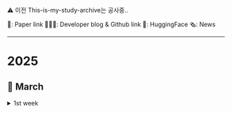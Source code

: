⚠️ 이전 This-is-my-study-archive는 공사중..

📜: Paper link 🧑🏻‍💻: Developer blog & Github link 🤗: HuggingFace 🗞️: News

---
# 2025
## 🌱 March
<details>
    <summary>1st week</summary>
    
- 🤗 [kakaocorp] [kanana-nano-2.1b-instruct](https://huggingface.co/kakaocorp/kanana-nano-2.1b-instruct)
    - **Kanana**: 카카오에서 개발한 한국어-영어 이중 언어 모델
    - **Kanana-Nano-2.1B**: 기본, 지시, 임베딩, 함수 호출, RAG 등
        - 최첨단 모델과 유사한 크기 대비 낮은 연산 비용
        - 고품질 데이터 필터링, 단계적 사전 훈련, 심층 업스케일링, 가지치기 및 증류 등의 기술을 사용해 효율적인 학습 진행
        - 후속 학습 과정에서 지도식 미세 조정 및 선호도 최적화를 통해 사용자와의 원활한 상호 작용 향상
        - 사전 학습 및 후속 학습 과정에서 Kakao 사용자 데이터는 포함되지 않음

- 🧑🏻‍💻 [OpenAI] [Introducing GPT-4.5](https://openai.com/index/introducing-gpt-4-5/)
    - 비지도 학습을 확장하여 지식 정확도, 직관력 향상
    - 주요 기능: function calling, Structured Outputs, streaming, system messages
    - 사실성 + 감성지능(EQ) ↑, hallucination(환각) 발생률 ↓
      <details>
          <summary>비교</summary>
          
        - **비추론 모델**(GPT-4o)과 비교했을 때: 성능이 좋음
        - **추론 모델**(OpenAI o1, o3-mini)과 비교했을 때: 일반 지식과 창의적 작업에서는 더 좋지만, 논리적 추론과 복잡한 문제 해결에서는 떨어짐
      </details>

- 🧑🏻‍💻 [ANTHROPIC] [Claude 3.7 Sonnet and Claude Code](https://www.anthropic.com/news/claude-3-7-sonnet)
    - **Claude 3.7 Sonnet**: 빠른 응답과 심층적 사고(step-by-step thinking)를 결합한 하이브리드 추론 모델로, API를 통해 thinking time 조절 가능
    - SWE-bench, TAU-bench에서 최고 성능 기록(코드 이해/수정/테스트 자동화 능력 강화)
    - **Claude Code** 출시: 코드 검색, 편집, 테스트 실행, GitHub 커밋/푸시 가능, 대규모 리팩토링 및 디버깅 지원
    - API 활용: 모델이 사고에 사용할 토큰 수(N)를 직접 설정하여 속도/비용/정확도 간 최적화

- 🧑🏻‍💻 [langgenius] [dify](https://github.com/langgenius/dify/releases/tag/1.0.0)
    - **Dify v1.0.0**출시: AI 애플리케이션 확장을 위한 플러그인 시스템 도입
    - 미니맵의 팬 및 줌 기능, 통합 추론 모델, Docker SSRF 설정 개선, HNSW 벡터 색인 등
    - `.difypkg` 포맷 지원, 워크플로우 에이전트 노드 추가로 사용자 정의 기능 강화
    - Docker 배포 → `docker-compose.yaml`
    - **Dify 마켓플레이스** 출시, 플러그인 공유 및 다운로드 가능
 
- 🧑🏻‍💻 [LandingAI] [Agentic Document Extraction](https://landing.ai/agentic-document-extraction)
    - **Agentic Document Extraction**: 시각적 맥락을 활용하여 복잡한 문서(의료 서식, 재무 보고서 등)에서 데이터를 정확하게 추출하는 인공지능 기반 솔루션
    - 표, 차트, 체크박스 등 다양한 시각적 요소를 정확하게 인식
    - 시각적 근거를 제시 → 추출 결과의 신뢰성을 높임, 다양한 산업 분야(의료, 물류, 금융, 법률 등)에 적용 가능
    - API를 통해 레이아웃 인식, 이미지 해석 등의 기능을 제공하여 효율적인 문서 처리 및 의사결정 지원을 가능하게 함
    - [Test Link](https://va.landing.ai/demo/doc-extraction)
</details>
